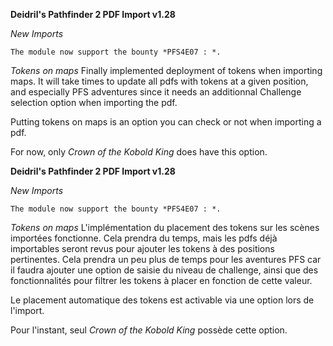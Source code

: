 **Deidril's Pathfinder 2 PDF Import v1.28**

*New Imports*
```
The module now support the bounty *PFS4E07 : *.
```

*Tokens on maps*
Finally implemented deployment of tokens when importing maps. 
It will take times to update all pdfs with tokens at a given position, and especially PFS 
adventures since it needs an additionnal Challenge selection option when importing the pdf.

Putting tokens on maps is an option you can check or not when importing a pdf.

For now, only *Crown of the Kobold King* does have this option.

**Deidril's Pathfinder 2 PDF Import v1.28**

*New Imports*
```
The module now support the bounty *PFS4E07 : *.
```

*Tokens on maps*
L'implémentation du placement des tokens sur les scènes importées fonctionne.
Cela prendra du temps, mais les pdfs déjà importables seront revus pour ajouter les tokens à des positions pertinentes.
Cela prendra un peu plus de temps pour les aventures PFS car il faudra ajouter une option de saisie du niveau de challenge, ainsi
que des fonctionnalités pour filtrer les tokens à placer en fonction de cette valeur.

Le placement automatique des tokens est activable via une option lors de l'import. 

Pour l'instant, seul *Crown of the Kobold King* possède cette option.


